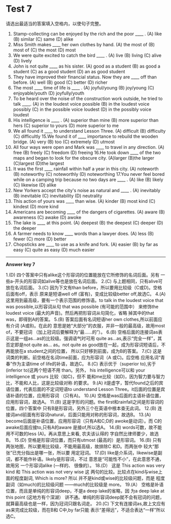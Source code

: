 # Test 7

请选出最适当的答案填入空格内，以使句子完整。
1. Stamp-collecting can be enjoyed by the rich and the poor ____ .
(A) like
(B) similar
(C) same
(D) alike
5. Miss Smith makes ____ her own clothes by hand.
(A) the most of
(B) most of
(C) the most
(D) most
2. We were quite excited to catch the bird ____ .
(A) live
(B) living
(C) alive
(D) lively
6. John is not quite ____ as his sister.
(A) good as a student
(B) as good a student
(C) as a good student
(D) an as good student
3. They have improved their financial status. Now they are ____ off than before.
(A) well
(B) good
(C) better
(D) richer
7. The most ____ time of life is ____ .
(A) joyful/young
(B) joy/young
(C) enjoyable/youth
(D) joyfully/youth
4. To be heard over the noise of the construction work outside, he tried to talk ____.
(A) in the loudest voice possible
(B) in the loudest voice possibly
(C) in the possible voice loudest
(D) in the possibly voice loudest
8. His intelligence is ____ .
(A) superior than mine
(B) more superior than hers
(C) superior to yours
(D) more superior to me
9. We all found it ____ to understand Lesson Three.
(A) difficult
(B) difficulty
(C) difficultly
15.We found it of ____ importance to rebuild the wooden bridge.
(A) very
(B) too
(C) extremely
(D) utmost
10. All four ways were open and Mark was ____ to travel in any direction.
(A) free
(B) freely
(C) freedom
(D) freeing
16.He took down ____ of the two maps and began to look for the obscure city.
(A)larger
(B)the larger
(C)largest
(D)the largest
11. It was the first ____ rainfall within half a year in this city.
(A) noteworth
(B) noteworthy
(C) noteworthly
(D) noteworthing
17.You never feel bored while on a camping trip because no two days are ____ .
(A) like
(B) likely
(C) likewise
(D) alike
12. New Yorkers accept the city's noise as natural and ____ .
(A) inevitably
(B) inevitable
(C) inevitability
(D) neutrality
18. This action of yours was ____ than wise.
(A) kinder
(B) most kind
(C) kindest
(D) more kind
13. Americans are becoming ____ of the dangers of cigarettes.
(A) aware
(B) awareness
(C) awake
(D) awoke
19. The lake is ____ at this point.
(A) deepest
(B) the deepest
(C) deeper
(D) the deeper
14. A farmer needs to know ____ words than a lawyer does.
(A) less
(B) fewer
(C) more
(D) better
20. Chopsticks are ____ to use as a knife and fork.
(A) easier
(B) by far as easy
(C) quite as easy
(D) much easier


---

**Answer key 7**

1.(D)
四个答案中只有alike这个形容词的位置能放在它所修饰的名词后面。另有
一些a-开头的形容词如alive等也是放在名词后面。
2.(C)
与上题相同，只有alive可放在名词后面。
3.(C)
因为下文有than before，所以要用比较级（C或D)。空格后面有off，表示
原来是短语well off (富有)，变成比较级better off,故选C。
4.(A)
这里用到最高级，要有一个表示范围的修饰语。to talk in the loudest voice that was possible,以形容词从句 that was possible (有可能的范围中）
来修饰the loudest voice (最大的声音)。然后再把形容词从句简化，省略
掉其中的that was，即得到A的答案。
5.(B)
答案后面有名词短语her own clothes,所以前面应有介词 (A或B)。在此的
意思是她“大部分”的衣服，并非一般的最高级，故用most of，不要冠词
（加上冠词后要解释为“最……的”）。
6.(B)
空格后面的连接词as表示这是一组as...as的比较级。强调语气时可用
quite as...as,表示“完全一样”，其否定即是not quite as... as。not quite
as good放在一起，成为形容词短语后，不再能放在a student之间的位置，
所以只好移到前面，成为B的答案。
7.(C)
这是词类的判断。前空格在名词time前面，应为形容词（A 或C)。后空格
应用名词“青春”作为主语time of life的补语，故选C。
8.(C)
表示优于（superior to),劣于(inferior to)这两个短语不用 than。另外，
his intelligence可以和 your intelligence 或 yours 比较（如C)，但不
能和me比较（如D)，因为智力要与智力比，不能和人比，这是比较级对称
的要求。
9.(A)
it是虚字，暂代found之后的宾语位置，代表后面的不定词短语to
understand Lesson Three。it后面的位置是宾语补语的位置，应用形容词
（只有A)。
10.(A)
空格是was后面的主语补语位置，应用形容词，故选A。
11.(B)
这是字形的问题。the first和rainfall之间是形容词的位置，四个答案中
只有B是形容词，另外三个在英语中根本查无此词。
12.(B)
连接词and前面有形容词natural，后面只能用对称的形容词，故选B。
13.(A)
become后面是补语位置，应用形容词（只有A和C;D的 awoke是动词）。而
C的awake后面应接to,只有A的aware 是接of,所以选A。
14.(B)
words可数，故不能用不可数的less (A)。再从意思上来看, 农夫该认得的
字自然比律师要少，故选B。
15.(D)
空格是形容词位置，而只有utmost (最高的）是形容词。
16.(B)
只有两张地图，所以要用比较级，不能用最高级，故排除C 和D。而两张中
较大“那张”已充分指出是哪一张，所以要 用定冠词。
17.(D)
like是介系词，likewise是副词，都不能作补语。likely是形容词，不过
意思是“可能性不小”，在此意思不通，故用另 一个形容词alike (—样的、
很像的）。
18.(D）
这是 This action was very kind 和 This action was not very wise 这
两句的比较。比较点在kind与wise上面的程度副词, Which is more? 所以
并不是kind或wise的比较级问题，而是 程度副词（如much)的比较级问题
——much的比较级是 more。
19.(A）
空格是补语位置，而且是单纯的形容词deep，不是a deep lake的省略，因
为a deep lake at this point (这地方有个深湖） 讲不通。单纯的形容词deep就不会有冠词的问题，就算最高级也是一样，因为冠词只跟名词走。
20.(C)
下文有连接词as,故上文应有as来完成比较级，而在B和 C中,by far只能
表示“差得远”，不适合表达“一样”所以选C。